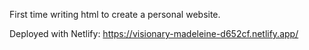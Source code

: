 First time writing html to create a personal website.

Deployed with Netlify: https://visionary-madeleine-d652cf.netlify.app/


